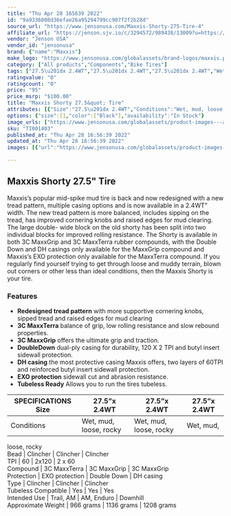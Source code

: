 ```yaml
---
title: "Thu Apr 28 165639 2022"
id: "9a9336008d36efae26a95294799cc907f2f2b28d"
source_url: "https://www.jensonusa.com/Maxxis-Shorty-275-Tire-4"
affiliate_url: "https://jenson.sjv.io/c/3294572/989438/13009?u=https://www.jensonusa.com/Maxxis-Shorty-275-Tire-4"
vendor: "Jenson USA"
vendor_id: "jensonusa"
brand: {"name":"Maxxis"}
make_logo: "https://www.jensonusa.com/globalassets/brand-logos/maxxis.png"
category: ["All products","Components","Bike Tires"]
tags: ["27.5\u201dx 2.4WT","27.5\u201dx 2.4WT","27.5\u201dx 2.4WT","Wet, mud, loose, rocky","Wet, mud, loose, rocky","Wet, mud, loose, rocky","Clincher","Clincher","Clincher","60","2x120\u00a0","2 x 60","3C MaxxTerra","3C MaxxGrip","3C MaxxGrip","EXO protection","Double Down","DH casing","Clincher","Clincher","Clincher","Yes","Yes","Yes","Trail, AM","AM, Enduro","Downhill","966 grams","1136 grams","1208 grams"]
ratingvalue: "0"
ratingcount: "0"
price: "95"
price_msrp: "$100.00"
title: "Maxxis Shorty 27.5&quot; Tire"
attributes: [{"Size":"27.5\u201dx 2.4WT","Conditions":"Wet, mud, loose, rocky","Bead":"Clincher","TPI":"60","Compound":"3C MaxxTerra","Protection":"EXO protection","Type":"Clincher","Tubeless Compatible":"Yes","Intended Use":"Trail, AM","Approximate Weight":"966 grams"}]
options: {"size":[],"color":["Black"],"availability":"In Stock"}
image_urls: ["https://www.jensonusa.com/globalassets/product-images---all-assets/maxxis/ti001403-black.jpg","https://www.jensonusa.com/globalassets/product-images---all-assets/maxxis/ti001403_1-black.jpg"]
sku: "TI001403"
published_at: "Thu Apr 28 16:56:39 2022"
updated_at: "Thu Apr 28 16:56:39 2022"
images: [{"url":"https://www.jensonusa.com/globalassets/product-images---all-assets/maxxis/ti001403-black.jpg","path":"full/4be24b2a844d1f6fe3401bdc6521c1e13d043e28.jpg","checksum":"7e8a6e29710767aa61a87e6a50921e5f","status":"downloaded"},{"url":"https://www.jensonusa.com/globalassets/product-images---all-assets/maxxis/ti001403_1-black.jpg","path":"full/60732e471661cfb8d53d08dd594e2f881656c8c8.jpg","checksum":"95a7379da211b19d1feef54dcdb37e9f","status":"downloaded"}]

---
```

## Maxxis Shorty 27.5" Tire

Maxxis’s popular mid-spike mud tire is back and now redesigned with a new
tread pattern, multiple casing options and is now available in a 2.4WT” width.
The new tread pattern is more balanced, includes sipping on the tread, has
improved cornering knobs and raised edges for mud clearing. The large double-
wide block on the old shorty has been split into two individual blocks for
improved rolling resistance. The Shorty is available in both 3C MaxxGrip and
3C MaxxTerra rubber compounds, with the Double Down and DH casings only
available for the MaxxGrip compound and Maxxis’s EXO protection only available
for the MaxxTerra compound. If you regularly find yourself trying to get
through loose and muddy terrain, blown out corners or other less than ideal
conditions, then the Maxxis Shorty is your tire.

### Features

  * **Redesigned tread pattern** with more supportive cornering knobs, sipped tread and raised edges for mud clearing
  * **3C MaxxTerra** balance of grip, low rolling resistance and slow rebound properties.
  * **3C MaxxGrip** offers the ultimate grip and traction.
  * **DoubleDown** dual-ply casing for durability, 120 X 2 TPI and butyl insert sidewall protection.
  * **DH casing** the most protective casing Maxxis offers, two layers of 60TPI and reinforced butyl insert sidewall protection.
  * **EXO protection** sidewall cut and abrasion resistance.
  * **Tubeless Ready** Allows you to run the tires tubeless.

SPECIFICATIONS Size | 27.5”x 2.4WT | 27.5”x 2.4WT | 27.5”x 2.4WT  
---|---|---|---  
Conditions | Wet, mud, loose, rocky | Wet, mud, loose, rocky | Wet, mud,
loose, rocky  
Bead | Clincher | Clincher | Clincher  
TPI | 60 | 2x120  | 2 x 60  
Compound | 3C MaxxTerra | 3C MaxxGrip | 3C MaxxGrip  
Protection | EXO protection | Double Down | DH casing  
Type | Clincher | Clincher | Clincher  
Tubeless Compatible | Yes | Yes | Yes  
Intended Use | Trail, AM | AM, Enduro | Downhill  
Approximate Weight | 966 grams | 1136 grams | 1208 grams

